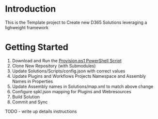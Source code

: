 # Introduction 
This is the Template project to Create new D365 Solutions leveraging a lighweight framework

# Getting Started
1.  Download and Run the [Provision.ps1 PowerShell Script](~/Provision.ps1)
1.	Clone New Repository (with Submodules)
1.	Update Solutions/Scripts/config.json with correct values
1.  Update Plugins and Workflows Projects Namespace and Assembly Names in Properties
1.	Update Assembly names in Solutions/map.xml to match above change
1.  Configure spkl.json mapping for Plugins and Webresources
1.	Build Solution
1.  Commit and Sync


TODO - write up details instructions
